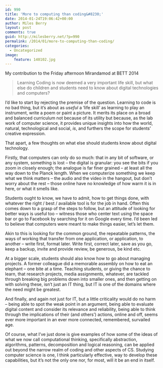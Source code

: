 ```yaml
---
id: 990
title: 'More to computing than coding&#8230;'
date: 2014-01-24T19:06:42+00:00
author: Miles Berry
layout: post 
comments: true
guid: http://milesberry.net/?p=990
permalink: /2014/01/more-to-computing-than-coding/
categories:
  - Uncategorized
image:
    feature: 140102.jpg
---
```

My contribution to the Friday afternoon Mirandamod at BETT 2014

> Learning Coding is now deemed a very important life skill, but what else do children and students need to know about digital technologies and computers?

I&#8217;d like to start by rejecting the premise of the question. Learning to code is no bad thing, but it&#8217;s about as _useful_ a &#8216;life skill&#8217; as learning to play an instrument, write a poem or paint a picture. It merits its place on a broad and balanced curriculum not because of its utility but because, as the lab work of computer science, it provides unique insights into how the world, natural, technological and social, _is_, and furthers the scope for students&#8217; creative expression.

That apart, a few thoughts on what else should students know about digital technology.

Firstly, that computers can only do so much: that in any bit of software, or any system, something is lost &#8211; the digital is granular: you see the bits if you zoom in closely enough; the analogue is far finer grained &#8211; at least all the way down to the Planck length. When we computerize something we keep what we think matters &#8211; the audio and the video in the hangout, but don&#8217;t worry about the rest &#8211; those online have no knowledge of how warm it is in here, or what it smells like.

Students ought to know, we have to admit, how to get things done, with whatever the right / best / available tool is for the job in hand. Often this comes down to a grasp of the steps to follow, but an attitude of looking for better ways is useful too &#8211; witness those who center text using the space bar or go to Facebook by searching for it on Google every time. I&#8217;d been led to believe that computers were meant to make things easier, let&#8217;s let them.

Akin to this is looking for the common ground, the repeatable patterns, the ways of working that transfer from one application, or application, to another &#8211; write first, format later. Write first, correct later, save as you go, keep a backup, invite and provide review, be generous, be kind etc.

At a bigger scale, students should also know how to go about managing projects. A former colleague did a memorable assembly on how to eat an elephant &#8211; one bite at a time. Teaching students, or giving the chance to learn, that research projects, media assignments, whatever, are tackled through breaking big problems down into smaller ones, and then getting on with solving these, isn&#8217;t just an IT thing, but IT is one of the domains where the need might be greatest.

And finally, and again not just for IT, but a little criticality would do no harm &#8211; being able to spot the weak point in an argument, being able to evaluate digital content and consider its relevance and reliability, being able to think through the implications of their (and others&#8217;) actions, online and off, seems ever more important in an ever more connected, remembered, survailed age.

Of course, what I&#8217;ve just done is give examples of how some of the ideas of what we now call computational thinking, specifically abstraction, algorithms, patterns, decomposition and logical reasoning, can be applied out beyond the narrow realm of coding and other aspects of CS. Studying computer science is one, I think particularly effective, way to develop these capabilities, but it&#8217;s not the only one nor, for most, will it be an end in itself.
